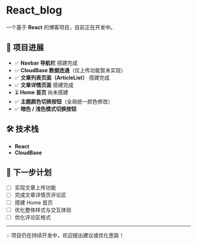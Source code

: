 # React_blog

一个基于 **React** 的博客项目，目前正在开发中。  

## 📌 项目进展

- ✅ **Navbar 导航栏** 搭建完成  
- ✅ **CloudBase 数据连通**（仅上传功能暂未实现）  
- ✅ **文章列表页面（ArticleList）** 搭建完成  
- ✅ **文章详情页面** 搭建完成  
- ⏳ **Home 首页** 尚未搭建  
- ✅ **主题颜色切换按钮**（全局统一颜色修改）  
- ✅ **暗色 / 浅色模式切换按钮**  

## 🛠 技术栈

- **React**  
- **CloudBase**  

## 🚀 下一步计划

- [ ] 实现文章上传功能  
- [ ] 完成文章详情页评论区  
- [ ] 搭建 Home 首页  
- [ ] 优化整体样式与交互体验  
- [ ] 优化评论区格式

---

💡 项目仍在持续开发中，欢迎提出建议或优化思路！
